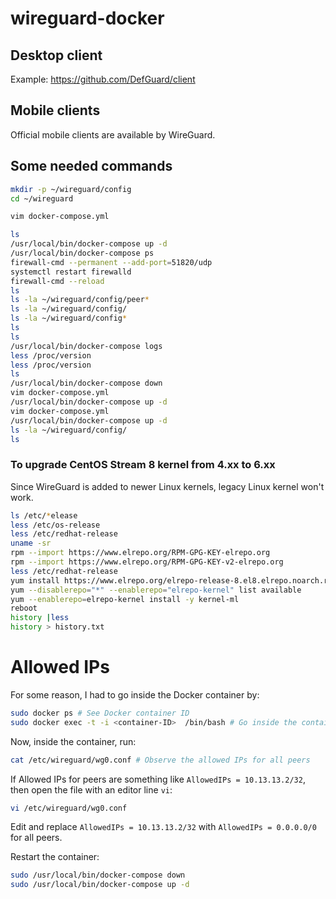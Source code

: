 # wireguard-docker

## Desktop client

Example: https://github.com/DefGuard/client

## Mobile clients

Official mobile clients are available by WireGuard.

## Some needed commands

```bash
mkdir -p ~/wireguard/config
cd ~/wireguard

vim docker-compose.yml

ls
/usr/local/bin/docker-compose up -d
/usr/local/bin/docker-compose ps
firewall-cmd --permanent --add-port=51820/udp
systemctl restart firewalld
firewall-cmd --reload
ls
ls -la ~/wireguard/config/peer*
ls -la ~/wireguard/config/
ls -la ~/wireguard/config*
ls
ls
/usr/local/bin/docker-compose logs
less /proc/version 
less /proc/version 
ls
/usr/local/bin/docker-compose down
vim docker-compose.yml 
/usr/local/bin/docker-compose up -d
vim docker-compose.yml 
/usr/local/bin/docker-compose up -d
ls -la ~/wireguard/config/
ls
```

### To upgrade CentOS Stream 8 kernel from 4.xx to 6.xx

Since WireGuard is added to newer Linux kernels, legacy Linux kernel won't work.

```bash
ls /etc/*elease
less /etc/os-release 
less /etc/redhat-release 
uname -sr
rpm --import https://www.elrepo.org/RPM-GPG-KEY-elrepo.org
rpm --import https://www.elrepo.org/RPM-GPG-KEY-v2-elrepo.org
less /etc/redhat-release 
yum install https://www.elrepo.org/elrepo-release-8.el8.elrepo.noarch.rpm
yum --disablerepo="*" --enablerepo="elrepo-kernel" list available
yum --enablerepo=elrepo-kernel install -y kernel-ml
reboot
history |less
history > history.txt
```

# Allowed IPs

For some reason, I had to go inside the Docker container by:

```bash
sudo docker ps # See Docker container ID
sudo docker exec -t -i <container-ID>  /bin/bash # Go inside the container and access the shell command line
```

Now, inside the container, run:

```bash
cat /etc/wireguard/wg0.conf # Observe the allowed IPs for all peers
```

If Allowed IPs for peers are something like `AllowedIPs = 10.13.13.2/32`, then open the file with an editor line `vi`:

```bash
vi /etc/wireguard/wg0.conf
```

Edit and replace `AllowedIPs = 10.13.13.2/32`  with `AllowedIPs = 0.0.0.0/0` for all peers.

Restart the container:

```bash
sudo /usr/local/bin/docker-compose down
sudo /usr/local/bin/docker-compose up -d
```
